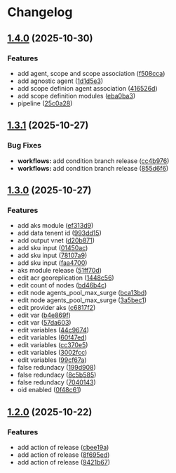 # Changelog

## [1.4.0](https://github.com/nullplatform/tofu-modules/compare/v1.3.1...v1.4.0) (2025-10-30)


### Features

* add agent, scope and scope association ([f508cca](https://github.com/nullplatform/tofu-modules/commit/f508ccaf263835b7fc53263bbce4d142976d1cb4))
* add agnostic agent ([1d1d5e3](https://github.com/nullplatform/tofu-modules/commit/1d1d5e35720864e035f3995237365392b453f83e))
* add scope definion agent association ([416526d](https://github.com/nullplatform/tofu-modules/commit/416526d72150a2a1adba90263c1d67955e623ce3))
* add scope definition modules ([eba0ba3](https://github.com/nullplatform/tofu-modules/commit/eba0ba36e80fdd8245523e78fc376e24930039f3))
* pipeline ([25c0a28](https://github.com/nullplatform/tofu-modules/commit/25c0a288cdfe4384d888935159ce7d1de126706b))

## [1.3.1](https://github.com/nullplatform/tofu-modules/compare/v1.3.0...v1.3.1) (2025-10-27)


### Bug Fixes

* **workflows:** add condition branch release ([cc4b976](https://github.com/nullplatform/tofu-modules/commit/cc4b976b70fc72025ecd50e384c8c9a714f57cef))
* **workflows:** add condition branch release ([855d6f6](https://github.com/nullplatform/tofu-modules/commit/855d6f6d99a7847704b3a461e096a741d739e252))

## [1.3.0](https://github.com/nullplatform/tofu-modules/compare/v1.2.0...v1.3.0) (2025-10-27)


### Features

* add aks module ([ef313d9](https://github.com/nullplatform/tofu-modules/commit/ef313d9077f3d69e207fcff5d3f4aabd64b539d0))
* add data tenent id ([993dd15](https://github.com/nullplatform/tofu-modules/commit/993dd15bfd9320f753bf26fd43d5da972bec6331))
* add output vnet ([d20b871](https://github.com/nullplatform/tofu-modules/commit/d20b871bc710eee36700b2a1e3784384820f1a9e))
* add sku input ([01450ac](https://github.com/nullplatform/tofu-modules/commit/01450ac176e4f0f96621038e5f7158ed5b6dc5f2))
* add sku input ([78107a9](https://github.com/nullplatform/tofu-modules/commit/78107a9b62188bc4bda3cc1fe29f4c26de114b40))
* add sku input ([faa4700](https://github.com/nullplatform/tofu-modules/commit/faa470032de8b8b8ba7b9b4ee47c79ef0229b558))
* aks module release ([51ff70d](https://github.com/nullplatform/tofu-modules/commit/51ff70d0c557dcd6a9f3001d4186564a6ea3d545))
* edit acr georeplication ([1448c56](https://github.com/nullplatform/tofu-modules/commit/1448c567d3fa4a4472fdba7eb5e9226fe280a72c))
* edit count of nodes ([bd46b4c](https://github.com/nullplatform/tofu-modules/commit/bd46b4ce4b069e994d67dbe9b00fcd984a51d846))
* edit node agents_pool_max_surge ([bca13bd](https://github.com/nullplatform/tofu-modules/commit/bca13bdc5fd9d76375dbb915c907b0ea61cee54a))
* edit node agents_pool_max_surge ([3a5bec1](https://github.com/nullplatform/tofu-modules/commit/3a5bec153844bfc1f20e462a589c03f255316eab))
* edit provider aks ([c6817f2](https://github.com/nullplatform/tofu-modules/commit/c6817f21bbc0c67273468c9bad2b0ef177142b8c))
* edit var ([b4e869f](https://github.com/nullplatform/tofu-modules/commit/b4e869f9f87b92e835a4316446c471c8262f5669))
* edit var ([57da603](https://github.com/nullplatform/tofu-modules/commit/57da603063c845fdac5db2cf4f06adc75381b9c1))
* edit variables ([44c9674](https://github.com/nullplatform/tofu-modules/commit/44c967493a9c98dcd2c03bb8d6a9b74d5d6d9460))
* edit variables ([60f47ed](https://github.com/nullplatform/tofu-modules/commit/60f47edcfdb5e45738e8928ce87ff2e6bbfc2861))
* edit variables ([cc370e5](https://github.com/nullplatform/tofu-modules/commit/cc370e5a8d18cfbe0a77c4ea804449a684c747dc))
* edit variables ([3002fcc](https://github.com/nullplatform/tofu-modules/commit/3002fccdfdb33a90657d74b469d7664c423a15b5))
* edit variables ([99cf67a](https://github.com/nullplatform/tofu-modules/commit/99cf67a6236e279537eabfbfda884c7146a9187e))
* false redundacy ([199d908](https://github.com/nullplatform/tofu-modules/commit/199d908e8bc7bdaf40ecceb3e28f539a124c892a))
* false redundacy ([8c5b585](https://github.com/nullplatform/tofu-modules/commit/8c5b5855fba5826d3052523fa1534907dbf09fbe))
* false redundacy ([7040143](https://github.com/nullplatform/tofu-modules/commit/7040143f3b0519ec4b70b325d403f75e10821f82))
* oid enabled ([0f48c61](https://github.com/nullplatform/tofu-modules/commit/0f48c61374a18d62c99b5c5c1ed332d2da490fd2))

## [1.2.0](https://github.com/nullplatform/tofu-modules/compare/v1.1.9...v1.2.0) (2025-10-22)


### Features

* add action of release ([cbee19a](https://github.com/nullplatform/tofu-modules/commit/cbee19a5409a914f6468313f650b0b797f29d82e))
* add action of release ([8f695ed](https://github.com/nullplatform/tofu-modules/commit/8f695edf0805a35fbc430c23db60fbadce2da3ec))
* add action of release ([9421b67](https://github.com/nullplatform/tofu-modules/commit/9421b678a8b627b414de068d8ab6a466e4b13a12))
